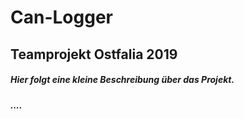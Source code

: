 # Can-Logger
## Teamprojekt Ostfalia 2019
##### Hier folgt eine kleine Beschreibung über das Projekt.
##### ....